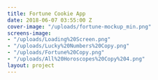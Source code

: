 ```yaml
---
title: Fortune Cookie App
date: 2018-06-07 03:55:00 Z
cover-image: "/uploads/fortune-mockup_min.png"
screens-image:
- "/uploads/Loading%20Screen.png"
- "/uploads/Lucky%20Numbers%20Copy.png"
- "/uploads/Fortune%20Copy.png"
- "/uploads/All%20Horoscopes%20Copy%204.png"
layout: project
---
```


